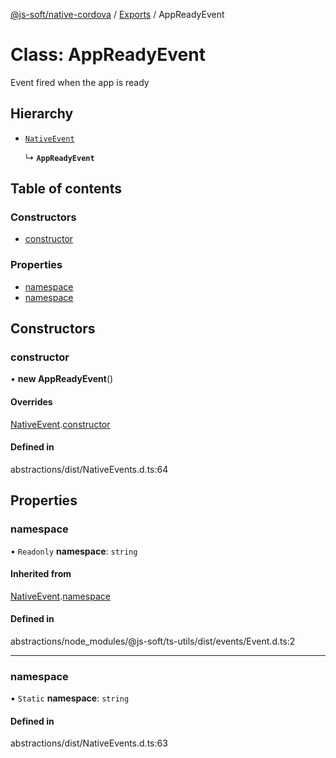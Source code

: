 [@js-soft/native-cordova](../README.md) / [Exports](../modules.md) / AppReadyEvent

# Class: AppReadyEvent

Event fired when the app is ready

## Hierarchy

-   [`NativeEvent`](NativeEvent.md)

    ↳ **`AppReadyEvent`**

## Table of contents

### Constructors

-   [constructor](AppReadyEvent.md#constructor)

### Properties

-   [namespace](AppReadyEvent.md#namespace)
-   [namespace](AppReadyEvent.md#namespace)

## Constructors

### constructor

• **new AppReadyEvent**()

#### Overrides

[NativeEvent](NativeEvent.md).[constructor](NativeEvent.md#constructor)

#### Defined in

abstractions/dist/NativeEvents.d.ts:64

## Properties

### namespace

• `Readonly` **namespace**: `string`

#### Inherited from

[NativeEvent](NativeEvent.md).[namespace](NativeEvent.md#namespace)

#### Defined in

abstractions/node_modules/@js-soft/ts-utils/dist/events/Event.d.ts:2

---

### namespace

▪ `Static` **namespace**: `string`

#### Defined in

abstractions/dist/NativeEvents.d.ts:63
